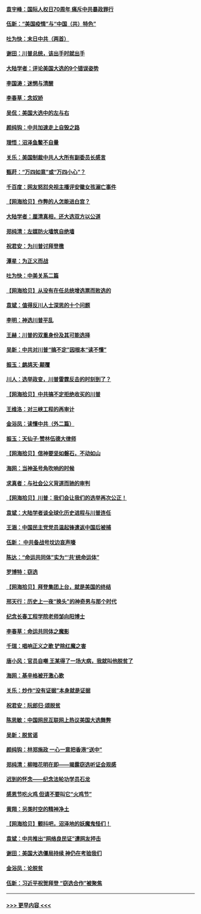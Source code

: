 #### [袁宇峰：国际人权日70周年 痛斥中共暴政罪行](../pages/nsc993/n12611965.md?t=12111102) 
#### [伍新：“美国疫情”与“中国（共）特色”](../pages/nsc993/n12611463.md?t=12111102) 
#### [吐为快：末日中共（两首）](../pages/nsc993/n12611461.md?t=12111102) 
#### [谢田：川普总统，该出手时就出手](../pages/nsc993/n12610905.md?t=12111102) 
#### [大陆学者：评论美国大选的9个错误姿势](../pages/nsc993/n12609586.md?t=12111102) 
#### [李国涛：迷惘与清醒](../pages/nsc993/n12607532.md?t=12111102) 
#### [李春草：念奴娇](../pages/nsc993/n12607083.md?t=12111102) 
#### [吴侃：美国大选中的左与右](../pages/nsc993/n12607054.md?t=12111102) 
#### [颜纯钩：中共加速走上自毁之路](../pages/nsc993/n12606473.md?t=12111102) 
#### [理悟：沼泽鱼鳖不自量](../pages/nsc993/n12606454.md?t=12111102) 
#### [关乐：美国制裁中共人大所有副委员长感言](../pages/nsc993/n12606442.md?t=12111102) 
#### [甄莳：“万四如意”或“万四小心”？](../pages/nsc993/n12606091.md?t=12111102) 
#### [千百度：网友怒怼央视主播评安徽女孩溺亡事件](../pages/nsc993/n12605370.md?t=12111102) 
#### [【网海拾贝】作弊的人怎能进白宫？](../pages/nsc993/n12603546.md?t=12111102) 
#### [大陆学者：厘清真相，还大选双方以公道](../pages/nsc993/n12603475.md?t=12111102) 
#### [郑纯清：左媒防火墙筑自绝墙](../pages/nsc993/n12602226.md?t=12111102) 
#### [祝君安：为川普讨拜登檄](../pages/nsc993/n12602199.md?t=12111102) 
#### [潭星：为正义而战](../pages/nsc993/n12600926.md?t=12111102) 
#### [吐为快：中美关系二篇](../pages/nsc993/n12600908.md?t=12111102) 
#### [【网海拾贝】从没有在任总统增选票而败选的](../pages/nsc993/n12600435.md?t=12111102) 
#### [袁斌：值得反川人士深思的十个问题](../pages/nsc993/n12600332.md?t=12111102) 
#### [李明：神选川普平乱](../pages/nsc993/n12599751.md?t=12111102) 
#### [王赫：川普的双重身份及其可能选择](../pages/nsc993/n12599723.md?t=12111102) 
#### [吴新：中共对川普“搞不定”因根本“读不懂”](../pages/nsc993/n12599502.md?t=12111102) 
#### [振玉：鹧鸪天‧颠覆](../pages/nsc993/n12599494.md?t=12111102) 
#### [川人：选举政变，川普雷霆反击的时刻到了？](../pages/nsc993/n12599291.md?t=12111102) 
#### [【网海拾贝】中共搞不定拒绝收买的川普](../pages/nsc993/n12598955.md?t=12111102) 
#### [王维洛：对三峡工程的再审计](../pages/nsc993/n12598436.md?t=12111102) 
#### [金浴凤：读懂中共（外二篇）](../pages/nsc993/n12597943.md?t=12111102) 
#### [振玉：天仙子‧赞林伍德大律师](../pages/nsc993/n12597929.md?t=12111102) 
#### [【网海拾贝】信神要坚如磐石，不动如山](../pages/nsc993/n12597901.md?t=12111102) 
#### [海网：当神圣号角吹响的时候](../pages/nsc993/n12595891.md?t=12111102) 
#### [求真者：与社会公义背道而驰的审判](../pages/nsc993/n12595868.md?t=12111102) 
#### [【网海拾贝】川普：我们会让我们的选举再次公正！](../pages/nsc993/n12594930.md?t=12111102) 
#### [袁斌：大陆学者谈全球化历史进程与川普连任](../pages/nsc993/n12594690.md?t=12111102) 
#### [王涵：中国民主党党员温起锋遣返中国后被捕](../pages/nsc993/n12594540.md?t=12111102) 
#### [伍新： 中共备战号坟边哀声嚎](../pages/nsc993/n12593086.md?t=12111102) 
#### [陈达：“命运共同体”实为“‘共’统命运体”](../pages/nsc993/n12590865.md?t=12111102) 
#### [罗博特：窃选](../pages/nsc993/n12590619.md?t=12111102) 
#### [【网海拾贝】拜登集团上台，就是美国的终结](../pages/nsc993/n12589725.md?t=12111102) 
#### [邢天行：历史上一夜“换头”的神奇男与那个时代](../pages/nsc993/n12589424.md?t=12111102) 
#### [纪念长春工程学院老师邹向阳博士](../pages/nsc993/n12585390.md?t=12111102) 
#### [李春草：命运共同体之魔影](../pages/nsc993/n12585026.md?t=12111102) 
#### [千瑞：唱响正义之歌 铲除红魔之害](../pages/nsc993/n12585002.md?t=12111102) 
#### [唐小风：官员自嘲 王某得了一场大病，我就叫他脱贫了](../pages/nsc993/n12584981.md?t=12111102) 
#### [海网：基辛格被开激心歌](../pages/nsc993/n12584946.md?t=12111102) 
#### [关乐：炒作“没有证据”本身就是证据](../pages/nsc993/n12583146.md?t=12111102) 
#### [祝君安：阮郎归‧颂脱贫](../pages/nsc993/n12583119.md?t=12111102) 
#### [陈思敏：中国网民互联网上热议美国大选舞弊](../pages/nsc993/n12582845.md?t=12111102) 
#### [吴新：脱贫谣](../pages/nsc993/n12580839.md?t=12111102) 
#### [颜纯钩：林郑施政 一心一意把香港“送中”](../pages/nsc993/n12580805.md?t=12111102) 
#### [郑纯清：柳暗花明在即——揭露窃选听证会观感](../pages/nsc993/n12580795.md?t=12111102) 
#### [迟到的怀念——纪念法轮功学员石龙](../pages/nsc993/n12580245.md?t=12111102) 
#### [感恩节吃火鸡  但请不要叫它“火鸡节”](../pages/nsc993/n12580252.md?t=12111102) 
#### [黄翔：另类时空的精神净土](../pages/nsc993/n12578638.md?t=12111102) 
#### [【网海拾贝】颤抖吧，沼泽地的妖魔鬼怪们！](../pages/nsc993/n12578552.md?t=12111102) 
#### [袁斌：中共推出“网络良民证”遭网友抨击](../pages/nsc993/n12578511.md?t=12111102) 
#### [谢田：美国大选僵局持续 神仍在考验我们](../pages/nsc993/n12577432.md?t=12111102) 
#### [金浴凤：论脱贫](../pages/nsc993/n12576386.md?t=12111102) 
#### [伍新：习近平祝贺拜登 “窃选合作”被聚焦](../pages/nsc993/n12576358.md?t=12111102) 

----
#### [ >>> 更早内容 <<< ](../indexes/nsc993-earlier.md)
